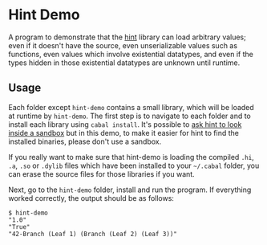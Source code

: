 # Hint Demo

A program to demonstrate that the [hint](http://hackage.haskell.org/package/hint) library can load arbitrary values; even if it doesn't have the source, even unserializable values such as functions, even values which involve existential datatypes, and even if the types hidden in those existential datatypes are unknown until runtime.

## Usage

Each folder except `hint-demo` contains a small library, which will be loaded at runtime by `hint-demo`. The first step is to navigate to each folder and to install each library using `cabal install`. It's possible to [ask hint to look inside a sandbox](https://github.com/gelisam/hawk/blob/master/src/System/Console/Hawk/Sandbox.hs) but in this demo, to make it easier for hint to find the installed binaries, please don't use a sandbox.

If you really want to make sure that hint-demo is loading the compiled `.hi`, `.a`, `.so` or `.dylib` files which have been installed to your `~/.cabal` folder, you can erase the source files for those libraries if you want.

Next, go to the `hint-demo` folder, install and run the program. If everything worked correctly, the output should be as follows:

    $ hint-demo
    "1.0"
    "True"
    "42-Branch (Leaf 1) (Branch (Leaf 2) (Leaf 3))"

